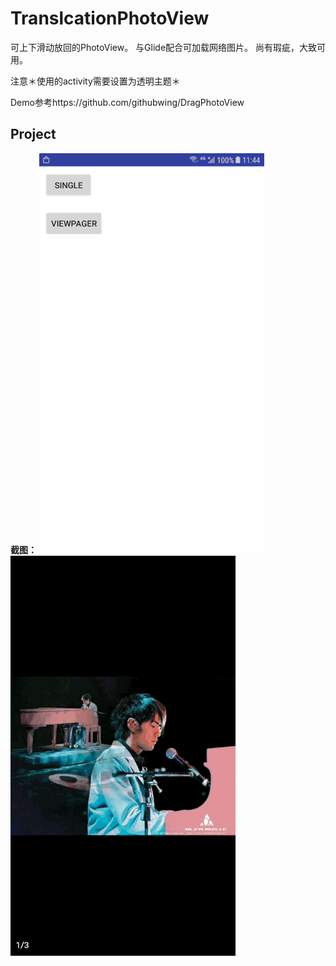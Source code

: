 # TranslcationPhotoView

可上下滑动放回的PhotoView。
与Glide配合可加载网络图片。
尚有瑕疵，大致可用。

注意＊使用的activity需要设置为透明主题＊

Demo参考https://github.com/githubwing/DragPhotoView
## Project
 **截图：**
 ![index](https://raw.githubusercontent.com/LeeeYudE/TranslationPhotoView/master/screenshot/1.gif)
 ![recipe1](https://raw.githubusercontent.com/LeeeYudE/TranslationPhotoView/master/screenshot/2.gif)



 

 
